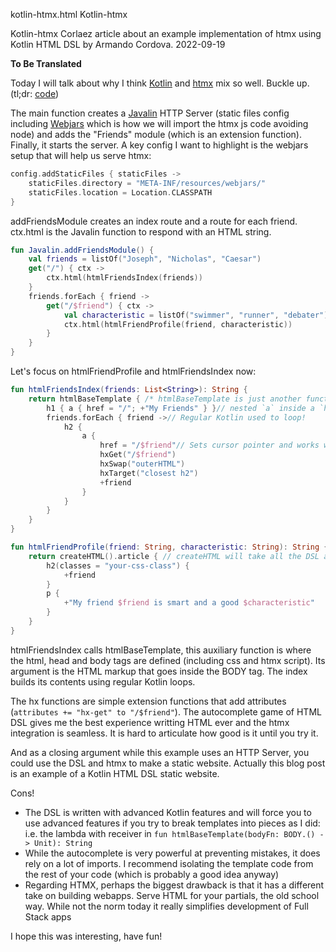 kotlin-htmx.html
Kotlin-htmx

Kotlin-htmx
Corlaez article about an example implementation of htmx using Kotlin HTML DSL by Armando Cordova.
2022-09-19


**To Be Translated**

Today I will talk about why I think [Kotlin](https://kotlinlang.org/) and [htmx](https://htmx.org/) mix so well. Buckle up. (tl;dr: [code](https://github.com/corlaez/kotlin-htmx))

The main function creates a [Javalin](https://javalin.io/) HTTP Server (static files config including [Webjars](https://www.webjars.org/) which is how we will import the htmx js code avoiding node) and adds the "Friends" module (which is an extension function). Finally, it starts the server. A key config I want to highlight is the webjars setup that will help us serve htmx:

```kotlin
config.addStaticFiles { staticFiles ->
    staticFiles.directory = "META-INF/resources/webjars/"
    staticFiles.location = Location.CLASSPATH
}
```

addFriendsModule creates an index route and a route for each friend. ctx.html is the Javalin function to respond with an HTML string.

```kotlin
fun Javalin.addFriendsModule() {
    val friends = listOf("Joseph", "Nicholas", "Caesar")
    get("/") { ctx ->
        ctx.html(htmlFriendsIndex(friends))
    }
    friends.forEach { friend ->
        get("/$friend") { ctx ->
            val characteristic = listOf("swimmer", "runner", "debater").random()
            ctx.html(htmlFriendProfile(friend, characteristic))
        }
    }
}
```

Let's focus on htmlFriendProfile and htmlFriendsIndex now:

```kotlin
fun htmlFriendsIndex(friends: List<String>): String {
    return htmlBaseTemplate { /* htmlBaseTemplate is just another function of this app. Its parameter is the HTML that is inside the braces */
        h1 { a { href = "/"; +"My Friends" } }// nested `a` inside a `h1`. To insert a text inside any tag we use the + operator
        friends.forEach { friend ->// Regular Kotlin used to loop!
            h2 {
                a {
                    href = "/$friend"// Sets cursor pointer and works without js
                    hxGet("/$friend")
                    hxSwap("outerHTML")
                    hxTarget("closest h2")
                    +friend
                }
            }
        }
    }
}

fun htmlFriendProfile(friend: String, characteristic: String): String {
    return createHTML().article { // createHTML will take all the DSL and produce a String
        h2(classes = "your-css-class") {
            +friend
        }
        p {
            +"My friend $friend is smart and a good $characteristic"
        }
    }
}
```

htmlFriendsIndex calls htmlBaseTemplate, this auxiliary function is where the html, head and body tags are defined (including css and htmx script). Its argument is the HTML markup that goes inside the BODY tag. The index builds its contents using regular Kotlin loops.

The hx functions are simple extension functions that add attributes (`attributes += "hx-get" to "/$friend"`). The autocomplete game of HTML DSL gives me the best experience writting HTML ever and the htmx integration is seamless. It is hard to articulate how good is it until you try it.

And as a closing argument while this example uses an HTTP Server, you could use the DSL and htmx to make a static website. Actually this blog post is an example of a Kotlin HTML DSL static website.

Cons!

* The DSL is written with advanced Kotlin features and will force you to use advanced features if you try to break templates into pieces as I did: i.e. the lambda with receiver in `fun htmlBaseTemplate(bodyFn: BODY.() -> Unit): String`
* While the autocomplete is very powerful at preventing mistakes, it does rely on a lot of imports. I recommend isolating the template code from the rest of your code (which is probably a good idea anyway)
* Regarding HTMX, perhaps the biggest drawback is that it has a different take on building webapps. Serve HTML for your partials, the old school way. While not the norm today it really simplifies development of Full Stack apps

I hope this was interesting, have fun!
